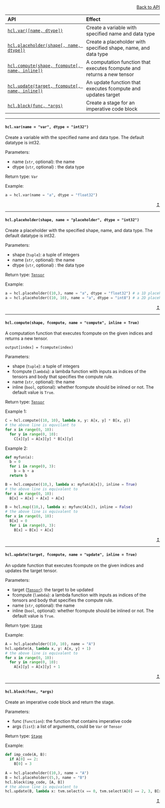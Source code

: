 <a name="top"></a>

<p align="right"><a href="README.md">Back to API</a></p>

| API | Effect |
| :-- | :-- |
| [```hcl.var([name, dtype])```](#var) | Create a variable with specified name and data type |
| [```hcl.placeholder(shape[, name, dtype])```](#ph) | Create a placeholder with specified shape, name, and data type |
| [```hcl.compute(shape, fcompute[, name, inline])```](#com) | A computation function that executes fcompute and returns a new tensor |
| [```hcl.update(target, fcompute[, name, inline])```](#upd) | An update function that executes fcompute and updates target |
| [```hcl.block(func, *args)```](#block) | Create a stage for an imperative code block |

***

#### <a name="var">```hcl.var(name = "var", dtype = "int32")```</a> 
Create a variable with the specified name and data type. The default datatype is int32.

Parameters:
* name (`str`, optional): the name
* dtype (`str`, optional) : the data type

Return type: `Var`

Example:
```python
a = hcl.var(name = "a", dtype = "float32")
```

<p align="right"><a href="#top">↥</a></p>

***

#### <a name="ph">```hcl.placeholder(shape, name = "placeholder", dtype = "int32")```</a>
Create a placeholder with the specified shape, name, and data type. The default datatype is int32.

Parameters:
* shape (`tuple`): a tuple of integers
* name (`str`, optional): the name
* dtype (`str`, optional) : the data type

Return type: [`Tensor`](tensor.md#tensor)

Example:
```python
a = hcl.placeholder((10,), name = "a", dtype = "float32") # a 1D placeholder
a = hcl.placeholder((10, 10), name = "a", dtype = "int8") # a 2D placeholder
```
<p align="right"><a href="#top">↥</a></p>

***

#### <a name="com">```hcl.compute(shape, fcompute, name = "compute", inline = True)```</a>
A computation function that executes fcompute on the given indices and returns a new tensor.

`output[index] = fcompute(index)`

Parameters:
* shape (`tuple`): a tuple of integers
* fcompute (`lambda`): a lambda function with inputs as indices of the tensors and body that specifies the compute rule.
* name (`str`, optional): the name
* inline (`bool`, optional): whether fcompute should be inlined or not. The default value is `True`.

Return type: [`Tensor`](tensor.md#tensor)

Example 1:
```python
C = hcl.compute((10, 10), lambda x, y: A[x, y] * B[x, y])
# the above line is equvilant to
for x in range(0, 10):
  for y in range(0, 10):
    C[x][y] = A[x][y] * B[x][y]
```
Example 2:
```python
def myfun(a):
  b = 0
  for i in range(0, 3):
    b = b + a
  return b

B = hcl.compute((10,), lambda x: myfun(A[x]), inline = True)
# the above line is equivalent to
for x in range(0, 10):
  B[x] = A[x] + A[x] + A[x]

B = hcl.map((10,), lambda x: myfunc(A[x]), inline = False)
# the above line is equivalent to
for x in range(0, 10):
  B[x] = 0
  for i in range(0, 3):
    B[x] = B[x] + A[x]
```
<p align="right"><a href="#top">↥</a></p>

***

#### <a name="upd">```hcl.update(target, fcompute, name = "update", inline = True)```</a>
An update function that executes fcompute on the given indices and updates the target tensor.

Parameters:
* target ([`Tensor`](tensor.md#tensor)): the target to be updated
* fcompute (`lambda`): a lambda function with inputs as indices of the tensors and body that specifies the compute rule.
* name (`str`, optional): the name
* inline (`bool`, optional): whether fcompute should be inlined or not. The default value is `True`.

Return type: [`Stage`](schedule.md#stage)

Example:
```python
A = hcl.placeholder((10, 10), name = "A")
hcl.update(A, lambda x, y: A[x, y] + 1)
# the above line is equivalent to
for x in range(0, 10):
  for y in range(0, 10):
    A[x][y] = A[x][y] + 1
```
<p align="right"><a href="#top">↥</a></p>

***

#### <a name="block">```hcl.block(func, *args)```</a>
Create an imperative code block and return the stage.

Parameters:
* func (`function`): the function that contains imperative code
* args (`list`): a list of arguments, could be `Var` or `Tensor`

Return type: [`Stage`](schedule.md#stage)

Example:
```python
def imp_code(A, B):
  if A[0] == 2:
    B[0] = 3
    
A = hcl.placeholder((10,), name = "A")
B = hcl.placeholder((5,), name = "B")
hcl.block(imp_code, [A, B])
# the above line is equivalent to
hcl.update(B, lambda x: tvm.select(x == 0, tvm.select(A[0] == 2, 3, B[x]), B[x]))
```
<p align="right"><a href="#top">↥</a></p>
